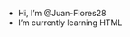 -  Hi, I’m @Juan-Flores28
-  I’m currently learning HTML

<!---
Juan-Flores28/Juan-Flores28 is a ✨ special ✨ repository because its `README.md` (this file) appears on your GitHub profile.
You can click the Preview link to take a look at your changes.
--->
